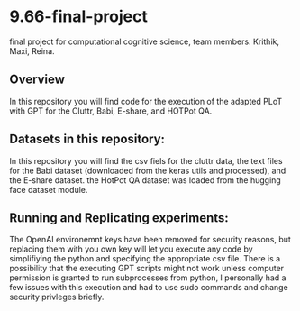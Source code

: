 # 9.66-final-project
final project for computational cognitive science, team members: Krithik, Maxi, Reina. 


## Overview

In this repository you will find code for the execution of the adapted PLoT with GPT for the Cluttr, Babi, E-share, and HOTPot QA.


## Datasets in this repository: 

In this repository you will find the csv fiels for the cluttr data, the text files for the Babi dataset (downloaded from the keras utils and processed), and the E-share dataset. the HotPot QA dataset was loaded from the hugging face dataset module. 


## Running and Replicating experiments: 

The OpenAI environemnt keys have been removed for security reasons, but replacing them with you own key will let you execute any code by simplifiying the python and specifying the appropriate csv file. There is a possibility that the executing GPT scripts might not work unless computer permission is granted to run subprocesses from python, I personally had a few issues with this execution and had to use sudo commands and change security privleges briefly. 

